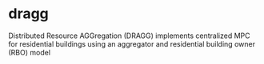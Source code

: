 # dragg
Distributed Resource AGGregation (DRAGG) implements centralized MPC for residential buildings using an aggregator and residential building owner (RBO) model
